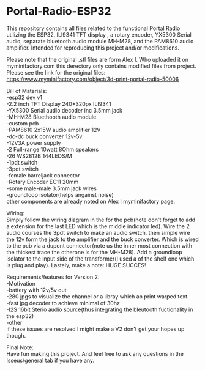 # Portal-Radio-ESP32
This repository contains all files related to the functional Portal Radio utilizing the ESP32, ILI9341 TFT display , a rotary encoder, YX5300 Serial audio, separate bluetooth audio module MH-M28, and the PAM8610 audio amplifier. Intended for reproducing this project and/or modifications.

Please note that the original .stl files are form Alex I. Who uploaded it on myminifactory.com this derectory only contains modified files from project. Please see the link for the original files: https://www.myminifactory.com/object/3d-print-portal-radio-50006

Bill of Materials:\
-esp32 dev v1\
-2.2 inch TFT Display 240*320px ILI9341\
-YX5300 Serial audio decoder inc 3.5mm jack\
-MH-M28 Bluethooth audio module\
-custom pcb\
-PAM8610 2x15W audio amplifier 12V\
-dc-dc buck converter 12v-5v\
-12V3A power supply\
-2 Full-range 10watt 8Ohm speakers\
-26 WS2812B 144LEDS/M\
-1pdt switch\
-3pdt switch\
-female barreljack connector\
-Rotary Encoder EC11 20mm\
-some male-male 3.5mm jack wires\
-groundloop isolator(helps angainst noise)\
other components are already noted on Alex I myminifactory page.

Wiring:\
Simply follow the wiring diagram in the for the pcb(note don't forget to add a extension for the last LED which is the middle indicator led). Wire the 2 audio courses the 3pdt switch to make an audio switch. then simple wire the 12v form the jack to the amplifier and the buck converter. Which is wired to the pcb via a dupont connector(note us the inner most connection with the thickest trace the otherone is for the MH-M28). Add a groundloop isolator to the input side of the transformer(I used a of the shelf one which is plug and play).
Lastely, make a note: HUGE SUCCES!

Requirements/features for Version 2:\
-Motivation\
-battery with 12v/5v out\
-280 jpgs to visualize the channel or a libray which an print warped text.\
-fast jpg decoder to achieve minimal of 30hz\
-I2S 16bit Sterio audio source(thus integrating the bleutooth fuctionality in the esp32)\
-other\
if these issues are resolved I might make a V2 don't get your hopes up though.

Final Note:\
Have fun making this project. And feel free to ask any questions in the Isseus/general tab if you have any.
